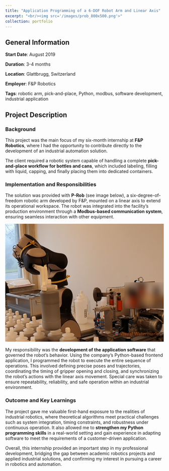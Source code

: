 ```yaml
---
title: "Application Programming of a 6-DOF Robot Arm and Linear Axis"
excerpt: "<br/><img src='/images/prob_800x500.png'>"
collection: portfolio
---
```


## General Information

**Start Date**: August 2019

**Duration**: 3-4 months

**Location**: Glattbrugg, Switzerland

**Employer**: F&P Robotics

**Tags**: robotic arm, pick-and-place, Python, modbus, software development, industrial application

## Project Description

### Background

This project was the main focus of my six-month internship at **F&P Robotics**, where I had the opportunity to contribute directly to the development of an industrial automation solution.  

The client required a robotic system capable of handling a complete **pick-and-place workflow for bottles and cans**, which included labeling, filling with liquid, capping, and finally placing them into dedicated containers.

### Implementation and Responsibilities

The solution was provided with **P-Rob** (see image below), a six-degree-of-freedom robotic arm developed by F&P, mounted on a linear axis to extend its operational workspace. The robot was integrated into the facility’s production environment through a **Modbus-based communication system**, ensuring seamless interaction with other equipment.

![P-Rob](/images/prob.png)

My responsibility was the **development of the application software** that governed the robot’s behavior. Using the company’s Python-based frontend application, I programmed the robot to execute the entire sequence of operations. This involved defining precise poses and trajectories, coordinating the timing of gripper opening and closing, and synchronizing the robot’s actions with the linear axis movement. Special care was taken to ensure repeatability, reliability, and safe operation within an industrial environment.  

### Outcome and Key Learnings

The project gave me valuable first-hand exposure to the realities of industrial robotics, where theoretical algorithms meet practical challenges such as system integration, timing constraints, and robustness under continuous operation. It also allowed me to **strengthen my Python programming skills** in a real-world setting and gain experience in adapting software to meet the requirements of a customer-driven application.  

Overall, this internship provided an important step in my professional development, bridging the gap between academic robotics projects and applied industrial solutions, and confirming my interest in pursuing a career in robotics and automation.
